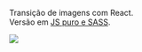Transição de imagens com React.  
Versão em [JS puro e SASS](https://github.com/theandersonfonseca/Slider).

![](src/assets/slider.gif)
